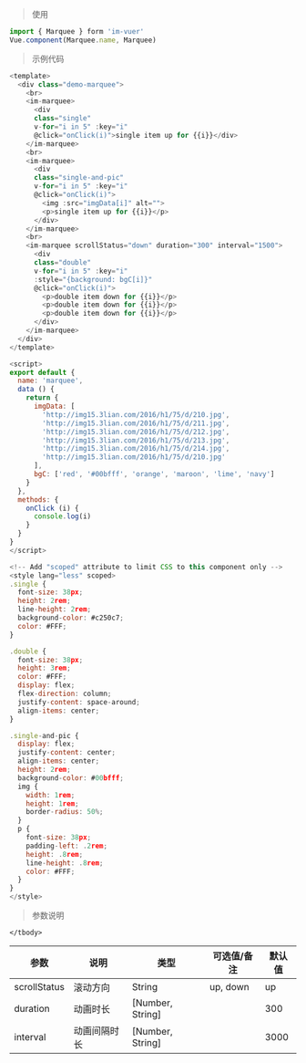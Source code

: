 > 使用

```js
import { Marquee } form 'im-vuer'
Vue.component(Marquee.name, Marquee)
```

> 示例代码

```js
<template>
  <div class="demo-marquee">
    <br>
    <im-marquee>
      <div
      class="single"
      v-for="i in 5" :key="i"
      @click="onClick(i)">single item up for {{i}}</div>
    </im-marquee>
    <br>
    <im-marquee>
      <div
      class="single-and-pic"
      v-for="i in 5" :key="i"
      @click="onClick(i)">
        <img :src="imgData[i]" alt="">
        <p>single item up for {{i}}</p>
      </div>
    </im-marquee>
    <br>
    <im-marquee scrollStatus="down" duration="300" interval="1500">
      <div
      class="double"
      v-for="i in 5" :key="i"
      :style="{background: bgC[i]}"
      @click="onClick(i)">
        <p>double item down for {{i}}</p>
        <p>double item down for {{i}}</p>
        <p>double item down for {{i}}</p>
      </div>
    </im-marquee>
  </div>
</template>

<script>
export default {
  name: 'marquee',
  data () {
    return {
      imgData: [
        'http://img15.3lian.com/2016/h1/75/d/210.jpg',
        'http://img15.3lian.com/2016/h1/75/d/211.jpg',
        'http://img15.3lian.com/2016/h1/75/d/212.jpg',
        'http://img15.3lian.com/2016/h1/75/d/213.jpg',
        'http://img15.3lian.com/2016/h1/75/d/214.jpg',
        'http://img15.3lian.com/2016/h1/75/d/210.jpg'
      ],
      bgC: ['red', '#00bfff', 'orange', 'maroon', 'lime', 'navy']
    }
  },
  methods: {
    onClick (i) {
      console.log(i)
    }
  }
}
</script>

<!-- Add "scoped" attribute to limit CSS to this component only -->
<style lang="less" scoped>
.single {
  font-size: 38px;
  height: 2rem;
  line-height: 2rem;
  background-color: #c250c7;
  color: #FFF;
}

.double {
  font-size: 38px;
  height: 3rem;
  color: #FFF;
  display: flex;
  flex-direction: column;
  justify-content: space-around;
  align-items: center;
}

.single-and-pic {
  display: flex;
  justify-content: center;
  align-items: center;
  height: 2rem;
  background-color: #00bfff;
  img {
    width: 1rem;
    height: 1rem;
    border-radius: 50%;
  }
  p {
    font-size: 38px;
    padding-left: .2rem;
    height: .8rem;
    line-height: .8rem;
    color: #FFF;
  }
}
</style>

```
> 参数说明
<div>
  <table>
    <thead>
      <tr>
        <th>参数</th> 
        <th>说明</th> 
        <th>类型</th> 
        <th>可选值/备注</th> 
        <th>默认值</th>
      </tr>
    </thead> 
    <tbody>
      <tr>
        <td>scrollStatus</td> 
        <td>滚动方向</td> 
        <td>String</td> 
        <td>up, down</td> 
        <td>up</td>
      </tr>
      <tr>
        <td>duration</td> 
        <td>动画时长</td> 
        <td>[Number, String]</td> 
        <td></td> 
        <td>300</td>
      </tr>
      <tr>
        <td>interval</td> 
        <td>动画间隔时长</td> 
        <td>[Number, String]</td> 
        <td></td> 
        <td>3000</td>
      </tr>
      
    </tbody>
  </table>
</div>